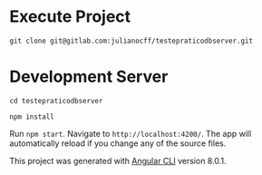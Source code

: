 # Execute Project

`git clone git@gitlab.com:julianocff/testepraticodbserver.git`

# Development Server

`cd testepraticodbserver`

`npm install`

Run `npm start`. Navigate to `http://localhost:4200/`. The app will automatically reload if you change any of the source files.

This project was generated with [Angular CLI](https://github.com/angular/angular-cli) version 8.0.1.